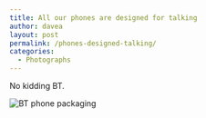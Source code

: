 ```yaml
---
title: All our phones are designed for talking
author: davea
layout: post
permalink: /phones-designed-talking/
categories:
  - Photographs
---
```

No kidding BT.

<img class="alignnone size-full wp-image-865" src="http://www.daveallengraphics.com/wp-content/uploads/2014/05/wpid-dsc_00462.jpg" alt="BT phone packaging" />